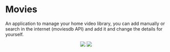 # Movies
An application to manage your home video library, you can add manually or search in the internet (moviesdb API) and add it and change the details for yourself.  
<p align="center">
  <img max-width:400 src="http://up419.siz.co.il/up3/tq3ttoamky0z.jpg">
  <img max-width:400 src="http://up419.siz.co.il/up2/nyzwmmkooiwj.jpg">
</p>



